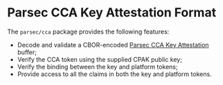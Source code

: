 # Parsec CCA Key Attestation Format

The `parsec/cca` package provides the following features:

* Decode and validate a CBOR-encoded [Parsec CCA Key Attestation](https://github.com/CCC-Attestation/attested-tls-poc/blob/main/doc/parsec-evidence-cca.md) buffer;
* Verify the CCA token using the supplied CPAK public key;
* Verify the binding between the key and platform tokens;
* Provide access to all the claims in both the key and platform tokens.
